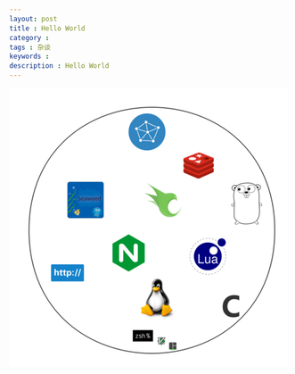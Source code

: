 ```yaml
---
layout: post
title : Hello World
category :
tags : 杂谈
keywords :
description : Hello World
---
```


![HelloWorld](/images/HelloWorld_500x500.png)
